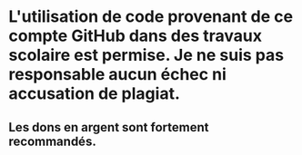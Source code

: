 # L'utilisation de code provenant de ce compte GitHub dans des travaux scolaire est permise. Je ne suis pas responsable aucun échec ni accusation de plagiat.
## Les dons en argent sont fortement recommandés.
<!---
elliotGaulin/elliotGaulin is a ✨ special ✨ repository because its `README.md` (this file) appears on your GitHub profile.
You can click the Preview link to take a look at your changes.
--->
